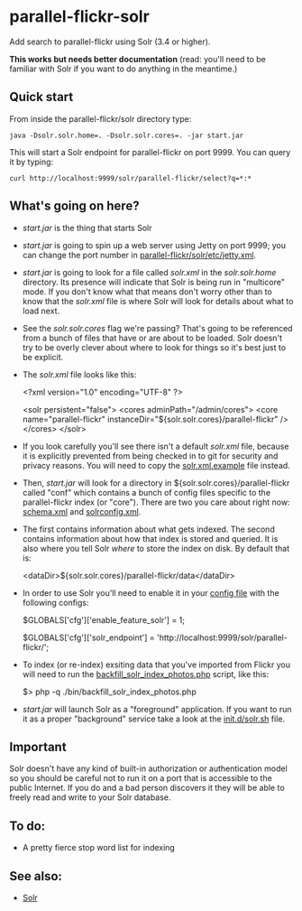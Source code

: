 parallel-flickr-solr
==

Add search to parallel-flickr using Solr (3.4 or higher).

**This works but needs better documentation** (read: you'll need to be familiar with Solr if you want to do anything in the meantime.)

Quick start
--

From inside the parallel-flickr/solr directory type:

	java -Dsolr.solr.home=. -Dsolr.solr.cores=. -jar start.jar

This will start a Solr endpoint for parallel-flickr on port 9999. You can query
it by typing:

	curl http://localhost:9999/solr/parallel-flickr/select?q=*:*
	
What's going on here?
--

* _start.jar_ is the thing that starts Solr

* _start.jar_ is going to spin up a web server using Jetty on port 9999; you can
  change the port number in [parallel-flickr/solr/etc/jetty.xml](https://github.com/straup/parallel-flickr/blob/master/solr/etc/jetty.xml).

* _start.jar_ is going to look for a file called _solr.xml_ in the
  _solr.solr.home_ directory. Its presence will indicate that Solr is being run
  in "multicore" mode. If you don't know what that means don't worry other than
  to know that the _solr.xml_ file is where Solr will look for details about
  what to load next.

* See the _solr.solr.cores_ flag we're passing? That's going to be referenced
  from a bunch of files that have or are about to be loaded. Solr doesn't try to
  be overly clever about where to look for things so it's best just to be
  explicit.
  
* The _solr.xml_ file looks like this:

	&lt;?xml version="1.0" encoding="UTF-8" ?&gt;

	&lt;solr persistent="false"&gt;
		&lt;cores adminPath="/admin/cores"&gt;
			&lt;core name="parallel-flickr" instanceDir="${solr.solr.cores}/parallel-flickr" /&gt;
		&lt;/cores&gt;
	&lt;/solr&gt;

* If you look carefully you'll see there isn't a default _solr.xml_ file,
  because it is explicitly prevented from being checked in to git for security
  and privacy reasons. You will need to copy the
  [solr.xml.example](https://github.com/straup/parallel-flickr/blob/master/solr/solr.xml.example)
  file instead.

* Then, _start.jar_ will look for a directory in
  ${solr.solr.cores}/parallel-flickr called "conf" which contains a bunch of
  config files specific to the parallel-flickr index (or "core"). There are two
  you care about right now: [schema.xml](https://github.com/straup/parallel-flickr/blob/master/solr/parallel-flickr/conf/solrconfig.xml) and [solrconfig.xml](https://github.com/straup/parallel-flickr/blob/master/solr/parallel-flickr/conf/solrconfig.xml).
  
* The first contains information about what gets indexed. The second contains
  information about how that index is stored and queried. It is also where you
  tell Solr _where_ to store the index on disk. By default that is:
  
	&lt;dataDir&gt;${solr.solr.cores}/parallel-flickr/data&lt;/dataDir&gt;  

* In order to use Solr you'll need to enable it in your [config file](https://github.com/straup/parallel-flickr/blob/master/www/include/config.php.example) with the following configs:
 
	$GLOBALS['cfg']['enable_feature_solr'] = 1;

	$GLOBALS['cfg']['solr_endpoint'] = 'http://localhost:9999/solr/parallel-flickr/';

* To index (or re-index) exsiting data that you've imported from Flickr you will need to run the [backfill_solr_index_photos.php](https://github.com/straup/parallel-flickr/blob/master/bin/backfill_solr_index_photos.php) script, like this:

	$> php -q ./bin/backfill_solr_index_photos.php

* _start.jar_ will launch Solr as a "foreground" application. If you want to run
  it as a proper "background" service take a look at the
  [init.d/solr.sh](https://github.com/straup/parallel-flickr/blob/master/solr/init.d/solr.sh) file.

Important
--

Solr doesn't have any kind of built-in authorization or authentication model so
you should be careful not to run it on a port that is accessible to the public
Internet. If you do and a bad person discovers it they will be able to freely
read and write to your Solr database.

To do:
--

* A pretty fierce stop word list for indexing

See also:
--

* [Solr](https://lucene.apache.org/solr/)
